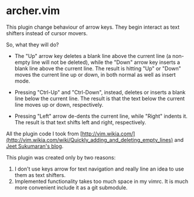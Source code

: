 # archer.vim #

This plugin change behaviour of arrow keys.
They begin interact as text shifters instead of cursor movers.

So, what they will do?

* The "Up" arrow key deletes a blank line above the current line (a non-empty
  line will not be deleted), while the "Down" arrow key inserts a blank line
  above the current line. The result is hitting "Up" or "Down" moves the current
  line up or down, in both normal as well as insert mode.

* Pressing "Ctrl-Up" and "Ctrl-Down", instead, deletes or inserts a blank line
  below the current line. The result is that the text below the current line
  moves up or down, respectively.

* Pressing "Left" arrow de-dents the current line, while "Right" indents it.
  The result is that text shifts left and right, respectively.

All the plugin code I took from [http://vim.wikia.com/](http://vim.wikia.com/wiki/Quickly_adding_and_deleting_empty_lines)
and [Jeet Sukumaran's blog](http://www.jeetworks.org/node/89).

This plugin was created only by two reasons:

1. I don't use keys arrow for text navigation and really line an idea to use
   them as text shifters.
2. Implemented functionality takes too much space in my vimrc. It is much more
   convenient include it as a git submodule.
